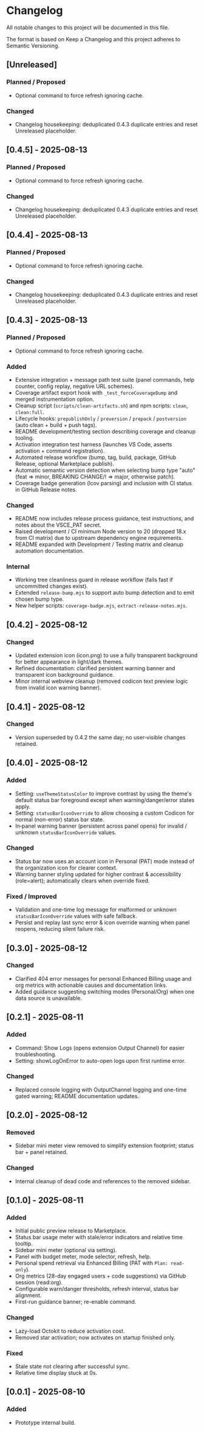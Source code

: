# Changelog

All notable changes to this project will be documented in this file.

The format is based on Keep a Changelog and this project adheres to Semantic Versioning.

## [Unreleased]
### Planned / Proposed
- Optional command to force refresh ignoring cache.
<!-- Add new unreleased entries above; when releasing, these move under a version block. -->

<!-- Placeholder for upcoming release notes. Add new sections (Added/Changed/Fixed/etc.) here. -->
### Changed
- Changelog housekeeping: deduplicated 0.4.3 duplicate entries and reset Unreleased placeholder.

## [0.4.5] - 2025-08-13
### Planned / Proposed
- Optional command to force refresh ignoring cache.
<!-- Add new unreleased entries above; when releasing, these move under a version block. -->

<!-- Placeholder for upcoming release notes. Add new sections (Added/Changed/Fixed/etc.) here. -->
### Changed
- Changelog housekeeping: deduplicated 0.4.3 duplicate entries and reset Unreleased placeholder.

## [0.4.4] - 2025-08-13
### Planned / Proposed
- Optional command to force refresh ignoring cache.
<!-- Add new unreleased entries above; when releasing, these move under a version block. -->

<!-- Placeholder for upcoming release notes. Add new sections (Added/Changed/Fixed/etc.) here. -->
### Changed
- Changelog housekeeping: deduplicated 0.4.3 duplicate entries and reset Unreleased placeholder.

## [0.4.3] - 2025-08-13
### Planned / Proposed
- Optional command to force refresh ignoring cache.
<!-- Add new unreleased entries above; when releasing, these move under a version block. -->

### Added
- Extensive integration + message path test suite (panel commands, help counter, config replay, negative URL schemes).
- Coverage artifact export hook with `_test_forceCoverageDump` and merged instrumentation option.
- Cleanup script (`scripts/clean-artifacts.sh`) and npm scripts: `clean`, `clean:full`.
- Lifecycle hooks: `prepublishOnly` / `preversion` / `prepack` / `postversion` (auto clean + build + push tags).
- README development/testing section describing coverage and cleanup tooling.
- Activation integration test harness (launches VS Code, asserts activation + command registration).
- Automated release workflow (bump, tag, build, package, GitHub Release, optional Marketplace publish).
- Automatic semantic version detection when selecting bump type "auto" (feat => minor, BREAKING CHANGE/! => major, otherwise patch).
- Coverage badge generation (lcov parsing) and inclusion with CI status in GitHub Release notes.

### Changed
- README now includes release process guidance, test instructions, and notes about the VSCE_PAT secret.
- Raised development / CI minimum Node version to 20 (dropped 18.x from CI matrix) due to upstream dependency engine requirements.
- README expanded with Development / Testing matrix and cleanup automation documentation.

### Internal
- Working tree cleanliness guard in release workflow (fails fast if uncommitted changes exist).
- Extended `release-bump.mjs` to support auto bump detection and to emit chosen bump type.
- New helper scripts: `coverage-badge.mjs`, `extract-release-notes.mjs`.

## [0.4.2] - 2025-08-12
### Changed
- Updated extension icon (icon.png) to use a fully transparent background for better appearance in light/dark themes.
- Refined documentation: clarified persistent warning banner and transparent icon background guidance.
- Minor internal webview cleanup (removed codicon text preview logic from invalid icon warning banner).
## [0.4.1] - 2025-08-12
### Changed
- Version superseded by 0.4.2 the same day; no user‑visible changes retained.

## [0.4.0] - 2025-08-12
### Added
- Setting: `useThemeStatusColor` to improve contrast by using the theme's default status bar foreground except when warning/danger/error states apply.
- Setting: `statusBarIconOverride` to allow choosing a custom Codicon for normal (non-error) status bar state.
- In‑panel warning banner (persistent across panel opens) for invalid / unknown `statusBarIconOverride` values.
### Changed
- Status bar now uses an account icon in Personal (PAT) mode instead of the organization icon for clearer context.
- Warning banner styling updated for higher contrast & accessibility (role=alert); automatically clears when override fixed.
### Fixed / Improved
- Validation and one-time log message for malformed or unknown `statusBarIconOverride` values with safe fallback.
- Persist and replay last sync error & icon override warning when panel reopens, reducing silent failure risk.

## [0.3.0] - 2025-08-12
### Changed
- Clarified 404 error messages for personal Enhanced Billing usage and org metrics with actionable causes and documentation links.
- Added guidance suggesting switching modes (Personal/Org) when one data source is unavailable.

## [0.2.1] - 2025-08-11
### Added
- Command: Show Logs (opens extension Output Channel) for easier troubleshooting.
- Setting: showLogOnError to auto-open logs upon first runtime error.

### Changed
- Replaced console logging with OutputChannel logging and one-time gated warning; README documentation updates.

## [0.2.0] - 2025-08-12
### Removed
- Sidebar mini meter view removed to simplify extension footprint; status bar + panel retained.
### Changed
- Internal cleanup of dead code and references to the removed sidebar.

## [0.1.0] - 2025-08-11
### Added
- Initial public preview release to Marketplace.
- Status bar usage meter with stale/error indicators and relative time tooltip.
- Sidebar mini meter (optional via setting).
- Panel with budget meter, mode selector, refresh, help.
- Personal spend retrieval via Enhanced Billing (PAT with `Plan: read-only`).
- Org metrics (28-day engaged users + code suggestions) via GitHub session (read:org).
- Configurable warn/danger thresholds, refresh interval, status bar alignment.
- First-run guidance banner; re-enable command.

### Changed
- Lazy-load Octokit to reduce activation cost.
- Removed star activation; now activates on startup finished only.

### Fixed
- Stale state not clearing after successful sync.
- Relative time display stuck at 0s.

## [0.0.1] - 2025-08-10
### Added
- Prototype internal build.
